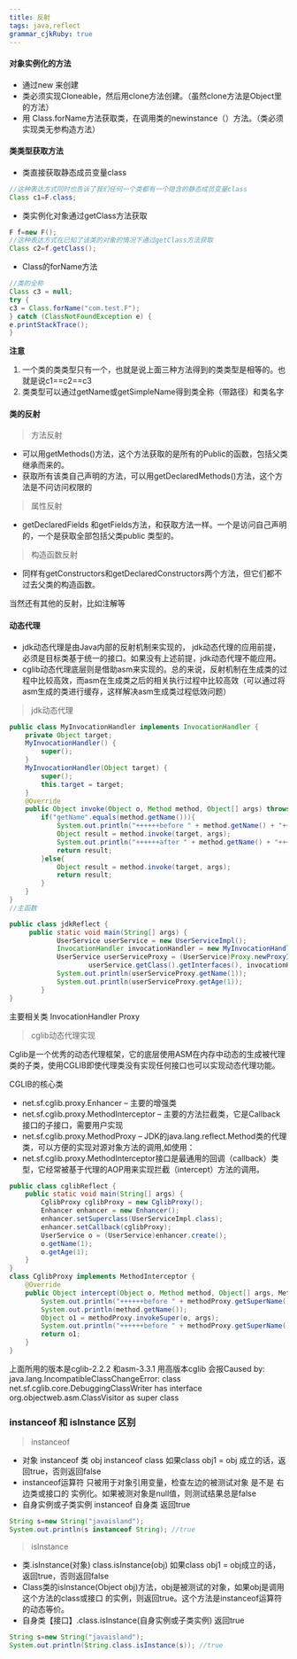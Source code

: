```yaml
---
title: 反射 
tags: java,reflect
grammar_cjkRuby: true
---
```


#### 对象实例化的方法

- 通过new 来创建
- 类必须实现Cloneable，然后用clone方法创建。（虽然clone方法是Object里的方法）
- 用 Class.forName方法获取类，在调用类的newinstance（）方法。（类必须实现类无参构造方法）

#### 类类型获取方法
- 类直接获取静态成员变量class
```java
//这种表达方式同时也告诉了我们任何一个类都有一个隐含的静态成员变量class
Class c1=F.class;
```
- 类实例化对象通过getClass方法获取
```java
F f=new F();
//这种表达方式在已知了该类的对象的情况下通过getClass方法获取
Class c2=f.getClass();
```
- Class的forName方法
```java
//类的全称
Class c3 = null;
try {
c3 = Class.forName("com.test.F");
} catch (ClassNotFoundException e) {
e.printStackTrace();
}
```
**注意** 
1. 一个类的类类型只有一个，也就是说上面三种方法得到的类类型是相等的。也就是说c1==c2==c3
2. 类类型可以通过getName或getSimpleName得到类全称（带路径）和类名字

#### 类的反射

> 方法反射
- 可以用getMethods()方法，这个方法获取的是所有的Public的函数，包括父类继承而来的。
- 获取所有该类自己声明的方法，可以用getDeclaredMethods()方法，这个方法是不问访问权限的

> 属性反射

- getDeclaredFields 和getFields方法，和获取方法一样。一个是访问自己声明的，一个是获取全部包括父类public 类型的。

> 构造函数反射

- 同样有getConstructors和getDeclaredConstructors两个方法，但它们都不过去父类的构造函数。

当然还有其他的反射，比如注解等

#### 动态代理
- jdk动态代理是由Java内部的反射机制来实现的， jdk动态代理的应用前提，必须是目标类基于统一的接口。如果没有上述前提，jdk动态代理不能应用。
- cglib动态代理底层则是借助asm来实现的。总的来说，反射机制在生成类的过程中比较高效，而asm在生成类之后的相关执行过程中比较高效（可以通过将asm生成的类进行缓存，这样解决asm生成类过程低效问题）

> jdk动态代理

```java
public class MyInvocationHandler implements InvocationHandler {  
    private Object target;  
    MyInvocationHandler() {  
        super();  
    }  
    MyInvocationHandler(Object target) {  
        super();  
        this.target = target;  
    }  
    @Override  
    public Object invoke(Object o, Method method, Object[] args) throws Throwable {  
        if("getName".equals(method.getName())){  
            System.out.println("++++++before " + method.getName() + "++++++");  
            Object result = method.invoke(target, args);  
            System.out.println("++++++after " + method.getName() + "++++++");  
            return result;  
        }else{  
            Object result = method.invoke(target, args);  
            return result;  
        }  
    }  
}
//主函数

public class jdkReflect {
	 public static void main(String[] args) {  
	        UserService userService = new UserServiceImpl(); 
	        InvocationHandler invocationHandler = new MyInvocationHandler(userService);  
	        UserService userServiceProxy = (UserService)Proxy.newProxyInstance(userService.getClass().getClassLoader(),  
	                userService.getClass().getInterfaces(), invocationHandler);  
	        System.out.println(userServiceProxy.getName(1));  
	        System.out.println(userServiceProxy.getAge(1));  
	    } 
}
```
主要相关类 InvocationHandler  Proxy

> cglib动态代理实现

Cglib是一个优秀的动态代理框架，它的底层使用ASM在内存中动态的生成被代理类的子类，使用CGLIB即使代理类没有实现任何接口也可以实现动态代理功能。

CGLIB的核心类
   - net.sf.cglib.proxy.Enhancer – 主要的增强类
   - net.sf.cglib.proxy.MethodInterceptor – 主要的方法拦截类，它是Callback接口的子接口，需要用户实现
   - net.sf.cglib.proxy.MethodProxy – JDK的java.lang.reflect.Method类的代理类，可以方便的实现对源对象方法的调用,如使用：
   - net.sf.cglib.proxy.MethodInterceptor接口是最通用的回调（callback）类型，它经常被基于代理的AOP用来实现拦截（intercept）方法的调用。

```java
public class cglibReflect {
	public static void main(String[] args) {  
        CglibProxy cglibProxy = new CglibProxy();  
        Enhancer enhancer = new Enhancer();  
        enhancer.setSuperclass(UserServiceImpl.class);  
        enhancer.setCallback(cglibProxy);  
        UserService o = (UserService)enhancer.create();  
        o.getName(1);  
        o.getAge(1);  
    }  
}
class CglibProxy implements MethodInterceptor {  
    @Override  
    public Object intercept(Object o, Method method, Object[] args, MethodProxy methodProxy) throws Throwable {  
        System.out.println("++++++before " + methodProxy.getSuperName() + "++++++");  
        System.out.println(method.getName());  
        Object o1 = methodProxy.invokeSuper(o, args);  
        System.out.println("++++++before " + methodProxy.getSuperName() + "++++++");  
        return o1;  
    }  
} 
```
上面所用的版本是cglib-2.2.2 和asm-3.3.1 
用高版本cglib 会报Caused by: java.lang.IncompatibleClassChangeError: class net.sf.cglib.core.DebuggingClassWriter has interface org.objectweb.asm.ClassVisitor as super class

### instanceof  和 isInstance 区别
> instanceof 

- 对象 instanceof 类
obj instanceof class
如果class obj1 = obj 成立的话，返回true，否则返回false
- instanceof运算符 只被用于对象引用变量，检查左边的被测试对象 是不是 右边类或接口的 实例化。如果被测对象是null值，则测试结果总是false
- 自身实例或子类实例 instanceof 自身类   返回true
```java
String s=new String("javaisland");
System.out.println(s instanceof String); //true
```

> isInstance

- 类.isInstance(对象)
class.isInstance(obj)
如果class obj1 = obj成立的话，返回true，否则返回false
- Class类的isInstance(Object obj)方法，obj是被测试的对象，如果obj是调用这个方法的class或接口 的实例，则返回true。这个方法是instanceof运算符的动态等价。
- 自身类【接口】.class.isInstance(自身实例或子类实例)  返回true
```java
String s=new String("javaisland");
System.out.println(String.class.isInstance(s)); //true
```